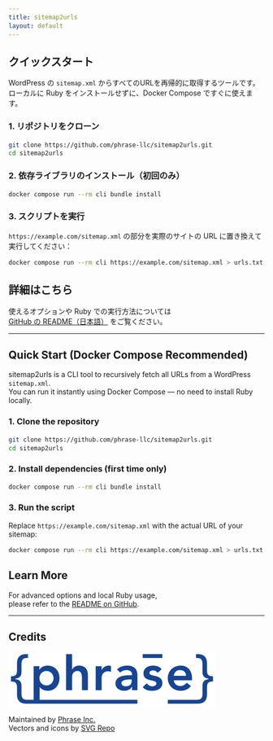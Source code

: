 ```yaml
---
title: sitemap2urls
layout: default
---
```


## クイックスタート

WordPress の `sitemap.xml` からすべてのURLを再帰的に取得するツールです。  
ローカルに Ruby をインストールせずに、Docker Compose ですぐに使えます。

### 1. リポジトリをクローン

```bash
git clone https://github.com/phrase-llc/sitemap2urls.git
cd sitemap2urls
```

### 2. 依存ライブラリのインストール（初回のみ）

```bash
docker compose run --rm cli bundle install
```

### 3. スクリプトを実行

`https://example.com/sitemap.xml` の部分を実際のサイトの URL に置き換えて実行してください：

```bash
docker compose run --rm cli https://example.com/sitemap.xml > urls.txt
```

## 詳細はこちら

使えるオプションや Ruby での実行方法については  
[GitHub の README（日本語）](https://github.com/phrase-llc/sitemap2urls/blob/main/README.ja.md) をご覧ください。

---

## Quick Start (Docker Compose Recommended)

sitemap2urls is a CLI tool to recursively fetch all URLs from a WordPress `sitemap.xml`.  
You can run it instantly using Docker Compose — no need to install Ruby locally.

### 1. Clone the repository

```bash
git clone https://github.com/phrase-llc/sitemap2urls.git
cd sitemap2urls
```

### 2. Install dependencies (first time only)

```bash
docker compose run --rm cli bundle install
```

### 3. Run the script

Replace `https://example.com/sitemap.xml` with the actual URL of your sitemap:

```bash
docker compose run --rm cli https://example.com/sitemap.xml > urls.txt
```

## Learn More

For advanced options and local Ruby usage,  
please refer to the [README on GitHub](https://github.com/phrase-llc/sitemap2urls/blob/main/README.md).

---

## Credits
<a href="https://www.phrase-inc.com" target="_blank">
  <img src="logo-c.svg" alt="Phrase Inc." style="max-width: 480px;" />
</a>

Maintained by [Phrase Inc.](https://www.phrase-inc.com)  
Vectors and icons by <a href="https://www.svgrepo.com" target="_blank">SVG Repo</a>

